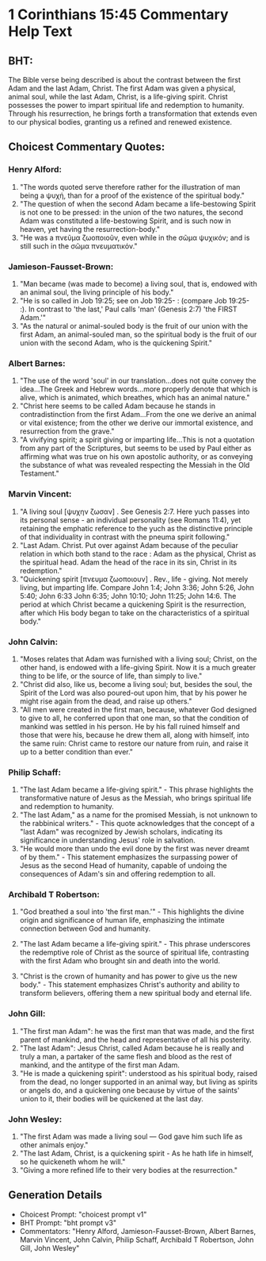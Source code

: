 # 1 Corinthians 15:45 Commentary Help Text

## BHT:
The Bible verse being described is about the contrast between the first Adam and the last Adam, Christ. The first Adam was given a physical, animal soul, while the last Adam, Christ, is a life-giving spirit. Christ possesses the power to impart spiritual life and redemption to humanity. Through his resurrection, he brings forth a transformation that extends even to our physical bodies, granting us a refined and renewed existence.

## Choicest Commentary Quotes:
### Henry Alford:
1. "The words quoted serve therefore rather for the illustration of man being a ψυχή, than for a proof of the existence of the spiritual body."
2. "The question of when the second Adam became a life-bestowing Spirit is not one to be pressed: in the union of the two natures, the second Adam was constituted a life-bestowing Spirit, and is such now in heaven, yet having the resurrection-body."
3. "He was a πνεῦμα ζωοποιοῦν, even while in the σῶμα ψυχικόν; and is still such in the σῶμα πνευματικόν."

### Jamieson-Fausset-Brown:
1. "Man became (was made to become) a living soul, that is, endowed with an animal soul, the living principle of his body." 
2. "He is so called in Job 19:25; see on Job 19:25- : (compare Job 19:25- :). In contrast to 'the last,' Paul calls 'man' (Genesis 2:7) 'the FIRST Adam.'"
3. "As the natural or animal-souled body is the fruit of our union with the first Adam, an animal-souled man, so the spiritual body is the fruit of our union with the second Adam, who is the quickening Spirit."

### Albert Barnes:
1. "The use of the word 'soul' in our translation...does not quite convey the idea...The Greek and Hebrew words...more properly denote that which is alive, which is animated, which breathes, which has an animal nature."
2. "Christ here seems to be called Adam because he stands in contradistinction from the first Adam...From the one we derive an animal or vital existence; from the other we derive our immortal existence, and resurrection from the grave."
3. "A vivifying spirit; a spirit giving or imparting life...This is not a quotation from any part of the Scriptures, but seems to be used by Paul either as affirming what was true on his own apostolic authority, or as conveying the substance of what was revealed respecting the Messiah in the Old Testament."

### Marvin Vincent:
1. "A living soul [ψυχην ζωσαν] . See Genesis 2:7. Here yuch passes into its personal sense - an individual personality (see Romans 11:4), yet retaining the emphatic reference to the yuch as the distinctive principle of that individuality in contrast with the pneuma spirit following."
2. "Last Adam. Christ. Put over against Adam because of the peculiar relation in which both stand to the race : Adam as the physical, Christ as the spiritual head. Adam the head of the race in its sin, Christ in its redemption."
3. "Quickening spirit [πνευμα ζωοποιουν] . Rev., life - giving. Not merely living, but imparting life. Compare John 1:4; John 3:36; John 5:26, John 5:40; John 6:33 John 6:35; John 10:10; John 11:25; John 14:6. The period at which Christ became a quickening Spirit is the resurrection, after which His body began to take on the characteristics of a spiritual body."

### John Calvin:
1. "Moses relates that Adam was furnished with a living soul; Christ, on the other hand, is endowed with a life-giving Spirit. Now it is a much greater thing to be life, or the source of life, than simply to live."
2. "Christ did also, like us, become a living soul; but, besides the soul, the Spirit of the Lord was also poured-out upon him, that by his power he might rise again from the dead, and raise up others."
3. "All men were created in the first man, because, whatever God designed to give to all, he conferred upon that one man, so that the condition of mankind was settled in his person. He by his fall ruined himself and those that were his, because he drew them all, along with himself, into the same ruin: Christ came to restore our nature from ruin, and raise it up to a better condition than ever."

### Philip Schaff:
1. "The last Adam became a life-giving spirit." - This phrase highlights the transformative nature of Jesus as the Messiah, who brings spiritual life and redemption to humanity.
2. "The last Adam," as a name for the promised Messiah, is not unknown to the rabbinical writers." - This quote acknowledges that the concept of a "last Adam" was recognized by Jewish scholars, indicating its significance in understanding Jesus' role in salvation.
3. "He would more than undo the evil done by the first was never dreamt of by them." - This statement emphasizes the surpassing power of Jesus as the second Head of humanity, capable of undoing the consequences of Adam's sin and offering redemption to all.

### Archibald T Robertson:
1. "God breathed a soul into 'the first man.'" - This highlights the divine origin and significance of human life, emphasizing the intimate connection between God and humanity.

2. "The last Adam became a life-giving spirit." - This phrase underscores the redemptive role of Christ as the source of spiritual life, contrasting with the first Adam who brought sin and death into the world.

3. "Christ is the crown of humanity and has power to give us the new body." - This statement emphasizes Christ's authority and ability to transform believers, offering them a new spiritual body and eternal life.

### John Gill:
1. "The first man Adam": he was the first man that was made, and the first parent of mankind, and the head and representative of all his posterity.
2. "The last Adam": Jesus Christ, called Adam because he is really and truly a man, a partaker of the same flesh and blood as the rest of mankind, and the antitype of the first man Adam.
3. "He is made a quickening spirit": understood as his spiritual body, raised from the dead, no longer supported in an animal way, but living as spirits or angels do, and a quickening one because by virtue of the saints' union to it, their bodies will be quickened at the last day.

### John Wesley:
1. "The first Adam was made a living soul — God gave him such life as other animals enjoy."
2. "The last Adam, Christ, is a quickening spirit - As he hath life in himself, so he quickeneth whom he will."
3. "Giving a more refined life to their very bodies at the resurrection."


## Generation Details
- Choicest Prompt: "choicest prompt v1"
- BHT Prompt: "bht prompt v3"
- Commentators: "Henry Alford, Jamieson-Fausset-Brown, Albert Barnes, Marvin Vincent, John Calvin, Philip Schaff, Archibald T Robertson, John Gill, John Wesley"
